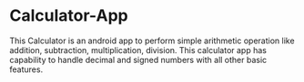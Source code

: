 # Calculator-App
This Calculator is an android app to perform simple arithmetic operation like addition, subtraction, multiplication, division. This calculator app has capability to handle decimal and signed numbers with all other basic features.
